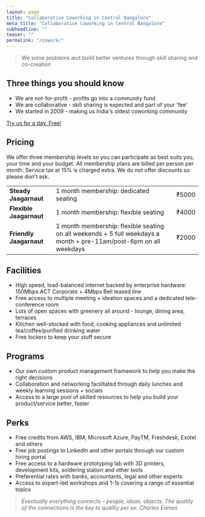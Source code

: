 ```yaml
---
layout: page
title: "Collaborative Coworking in Central Bangalore"
meta_title: "Collaborative Coworking in Central Bangalore"
subheadline: ""
teaser: ""
permalink: "/cowork/"
---
```


> We solve problems and build better ventures through skill sharing and co-creation

## Three things you should know

- We are not-for-profit - profits go into a community fund
- We are collaborative - skill sharing is expected and part of your 'fee'
- We started in 2009 - making us India's oldest coworking community


<div class="small-12 text-center columns">
<a class="button large radius alert" href="/cowork/apply/">Try us for a day. Free!</a>
</div>

## Pricing

We offer three membership levels so you can participate as best suits you, your time and your budget. All membership plans are billed per person per month. Service tax at 15% is charged extra. We do not offer discounts so please don't ask.


<table>
    <tr>
        <td><b>Steady Jaagarnaut</b></td>
        <td>1 month membership: dedicated seating</td>
        <td>₹5000</td>
    </tr>   
    <tr>
        <td><b>Flexible Jaagarnaut</b></td>
        <td>1 month membership: flexible seating</td>
        <td>₹4000</td>
    </tr>
    <tr>
        <td><b>Friendly Jaagarnaut</b></td>
        <td>1 month membership: flexible seating on all weekends + 5 full weekdays a month + pre-11am/post-6pm on all weekdays</td>
        <td>₹2000</td>
    </tr>

</table>


## Facilities

- High speed, load-balanced internet backed by enterprise hardware: 150Mbps ACT Corporate + 4Mbps Bell leased line
- Free access to multiple meeting + ideation spaces and a dedicated tele-conference room
- Lots of open spaces with greenery all around - lounge, dining area, terraces
- Kitchen well-stocked with food, cooking appliances and unlimited tea/coffee/purified drinking water
- Free lockers to keep your stuff secure

## Programs

- Our own custom product management framework to help you make the right decisions
- Collaboration and networking facilitated through daily lunches and weekly learning sessions + socials
- Access to a large pool of skilled resources to help you build your product/service better, faster

## Perks

- Free credits from AWS, IBM, Microsoft Azure, PayTM, Freshdesk, Exotel and others
- Free job postings to LinkedIn and other portals through our custom hiring portal
- Free access to a hardware prototyping lab with 3D printers, development kits, soldering station and other tools
- Preferential rates with banks, accountants, legal and other experts
- Access to expert-led workshops and 1-1s covering a range of essential topics


>_Eventually everything connects – people, ideas, objects. The quality of the connections is the key to quality per se._
<cite>Charles Eames</cite>
